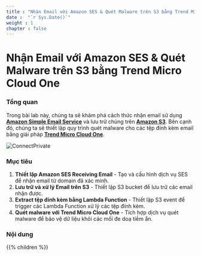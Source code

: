 ```yaml
---
title : "Nhận Email với Amazon SES & Quét Malware trên S3 bằng Trend Micro Cloud One"
date :  "`r Sys.Date()`" 
weight : 1 
chapter : false
---
```

# Nhận Email với Amazon SES & Quét Malware trên S3 bằng Trend Micro Cloud One

### Tổng quan

Trong bài lab này, chúng ta sẽ khám phá cách thức nhận email sử dụng **[Amazon Simple Email Service](https://aws.amazon.com/vi/ses/)** và lưu trữ chúng trên **[Amazon S3](https://aws.amazon.com/vi/s3/)**. Bên cạnh đó, chúng ta sẽ thiết lập quy trình quét malware cho các tệp đính kèm email bằng giải pháp **[Trend Micro Cloud One](http://www.trendmicro.com/aws)**.

![ConnectPrivate](/images/diagram.png) 

### Mục tiêu

1. **Thiết lập Amazon SES Receiving Email** - Tạo và cấu hình dịch vụ SES để nhận email từ domain đã xác minh.
2. **Lưu trữ và xử lý Email trên S3** -  Thiết lập S3 bucket để lưu trữ các email nhận được.
3. **Extract tệp đính kèm bằng Lambda Function** - Thiết lập S3 event để trigger các Lambda Function xử lý các tệp đính kèm.
4. **Quét malware với Trend Micro Cloud One** - Tích hợp dịch vụ quét malware để bảo vệ dữ liệu khỏi các mối đe doạ tiềm ẩn. 


### Nội dung

{{% children  %}}